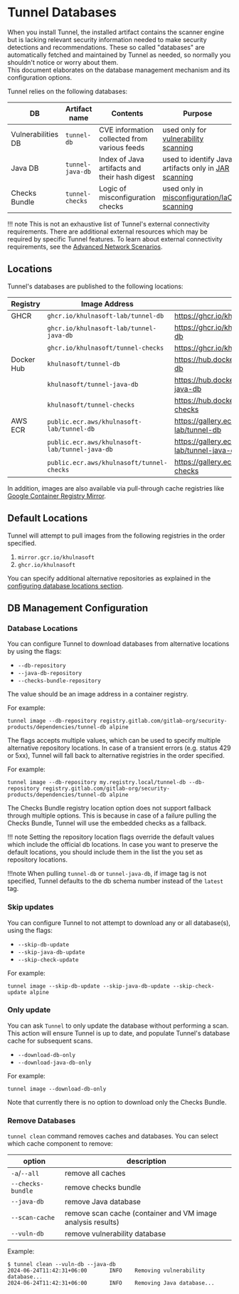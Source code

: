 # Tunnel Databases

When you install Tunnel, the installed artifact contains the scanner engine but is lacking relevant security information needed to make security detections and recommendations.
These so called "databases" are automatically fetched and maintained by Tunnel as needed, so normally you shouldn't notice or worry about them.   
This document elaborates on the database management mechanism and its configuration options.

Tunnel relies on the following databases:

DB | Artifact name | Contents | Purpose
--- | --- | --- | ---
Vulnerabilities DB | `tunnel-db` | CVE information collected from various feeds | used only for [vulnerability scanning](../scanner/vulnerability.md)
Java DB | `tunnel-java-db` | Index of Java artifacts and their hash digest | used to identify Java artifacts only in [JAR scanning](../coverage/language/java.md)
Checks Bundle | `tunnel-checks` | Logic of misconfiguration checks | used only in [misconfiguration/IaC scanning](../scanner/misconfiguration/check/builtin.md)

!!! note
    This is not an exhaustive list of Tunnel's external connectivity requirements.
    There are additional external resources which may be required by specific Tunnel features.
    To learn about external connectivity requirements, see the [Advanced Network Scenarios](../advanced/air-gap.md).

## Locations

Tunnel's databases are published to the following locations:

| Registry | Image Address | Link
| --- | --- | ---
| GHCR | `ghcr.io/khulnasoft-lab/tunnel-db` | <https://ghcr.io/khulnasoft-lab/tunnel-db>
| | `ghcr.io/khulnasoft-lab/tunnel-java-db` | <https://ghcr.io/khulnasoft-lab/tunnel-java-db>
| | `ghcr.io/khulnasoft/tunnel-checks` | <https://ghcr.io/khulnasoft/tunnel-checks>
| Docker Hub | `khulnasoft/tunnel-db` | <https://hub.docker.com/r/khulnasoft/tunnel-db>
| | `khulnasoft/tunnel-java-db` | <https://hub.docker.com/r/khulnasoft/tunnel-java-db>
| | `khulnasoft/tunnel-checks` | <https://hub.docker.com/r/khulnasoft/tunnel-checks>
| AWS ECR | `public.ecr.aws/khulnasoft-lab/tunnel-db` | <https://gallery.ecr.aws/khulnasoft-lab/tunnel-db>
| | `public.ecr.aws/khulnasoft-lab/tunnel-java-db` | <https://gallery.ecr.aws/khulnasoft-lab/tunnel-java-db>
| | `public.ecr.aws/khulnasoft/tunnel-checks` | <https://gallery.ecr.aws/khulnasoft/tunnel-checks>

In addition, images are also available via pull-through cache registries like [Google Container Registry Mirror](https://cloud.google.com/artifact-registry/docs/pull-cached-dockerhub-images).

## Default Locations

Tunnel will attempt to pull images from the following registries in the order specified.

1. `mirror.gcr.io/khulnasoft`
2. `ghcr.io/khulnasoft`

You can specify additional alternative repositories as explained in the [configuring database locations section](#database-locations).

## DB Management Configuration

### Database Locations

You can configure Tunnel to download databases from alternative locations by using the flags:

- `--db-repository`
- `--java-db-repository`
- `--checks-bundle-repository`

The value should be an image address in a container registry.

For example:

```
tunnel image --db-repository registry.gitlab.com/gitlab-org/security-products/dependencies/tunnel-db alpine
```

The flags accepts multiple values, which can be used to specify multiple alternative repository locations. In case of a transient errors (e.g. status 429 or 5xx), Tunnel will fall back to alternative registries in the order specified.

For example:

```
tunnel image --db-repository my.registry.local/tunnel-db --db-repository registry.gitlab.com/gitlab-org/security-products/dependencies/tunnel-db alpine
```

The Checks Bundle registry location option does not support fallback through multiple options. This is because in case of a failure pulling the Checks Bundle, Tunnel will use the embedded checks as a fallback.

!!! note 
    Setting the repository location flags override the default values which include the official db locations. In case you want to preserve the default locations, you should include them in the list the you set as repository locations.

!!!note
    When pulling `tunnel-db` or `tunnel-java-db`, if image tag is not specified, Tunnel defaults to the db schema number instead of the `latest` tag.

### Skip updates

You can configure Tunnel to not attempt to download any or all database(s), using the flags:

- `--skip-db-update`
- `--skip-java-db-update`
- `--skip-check-update`

For example:

```
tunnel image --skip-db-update --skip-java-db-update --skip-check-update alpine
```

### Only update

You can ask `Tunnel` to only update the database without performing a scan. This action will ensure Tunnel is up to date, and populate Tunnel's database cache for subsequent scans.

- `--download-db-only`
- `--download-java-db-only`

For example:

```
tunnel image --download-db-only
```

Note that currently there is no option to download only the Checks Bundle.

### Remove Databases

`tunnel clean` command removes caches and databases.
You can select which cache component to remove:

option | description
--- | ---
`-a`/`--all` | remove all caches
`--checks-bundle` | remove checks bundle
`--java-db` | remove Java database
`--scan-cache` | remove scan cache (container and VM image analysis results)
`--vuln-db` | remove vulnerability database

Example:

```
$ tunnel clean --vuln-db --java-db
2024-06-24T11:42:31+06:00       INFO    Removing vulnerability database...
2024-06-24T11:42:31+06:00       INFO    Removing Java database...
```
